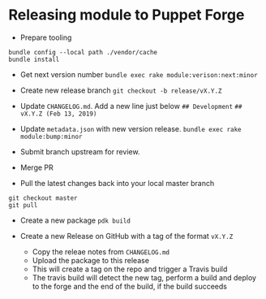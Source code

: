 # Releasing module to Puppet Forge

* Prepare tooling
```shell
bundle config --local path ./vendor/cache
bundle install
```

* Get next version number
`bundle exec rake module:verison:next:minor`

* Create new release branch
`git checkout -b release/vX.Y.Z`

* Update `CHANGELOG.md`. Add a new line just below `## Development`
`## vX.Y.Z (Feb 13, 2019) `

* Update `metadata.json` with new version release.
`bundle exec rake module:bump:minor`

* Submit branch upstream for review.
* Merge PR
* Pull the latest changes back into your local master branch
```shell
git checkout master
git pull
```

* Create a new package
`pdk build`

* Create a new Release on GitHub with a tag of the format `vX.Y.Z`
  * Copy the releae notes from `CHANGELOG.md`
  * Upload the package to this release
  * This will create a tag on the repo and trigger a Travis build
  * The travis build will detect the new tag, perform a build and deploy to the forge and the end of the build, if the build succeeds
